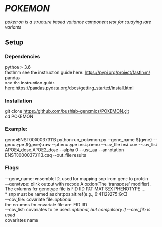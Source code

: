 # *POKEMON*
*pokemon is a structure based variance component test for studying rare variants*

## Setup
### Dependencies
python > 3.6  
fastlmm
  see the instruction guide here: https://pypi.org/project/fastlmm/
pandas  
  see the instruction guide here:https://pandas.pydata.org/docs/getting_started/install.html

### Installation
git clone https://github.com/bushlab-genomics/POKEMON.git  
cd POKEMON 

### Example:
gene=ENST00000373113
python run_pokemon.py --gene_name ${gene} --genotype ${gene}.raw --phenotype test.pheno --cov_file test.cov --cov_list APOE4_dose,APOE2_dose --alpha 0 --use_aa --annotation ENST00000373113.csq --out_file results

### Flags:
--gene_name: ensemble ID, used for mapping snp from gene to protein  
--genotype: plink output with recode A option(The 'transpose' modifier).    
    The columns for genotype file is FID IID PAT MAT SEX PHENOTYPE <snp1> ... <snp2>  
    * snp must be named as chr:pos:alt:ref(e.g., 6:41129275:G:C)  
--cov_file: covariate file. *optional*  
  the columns for covariate file are: FID IID <cov1> ... <cov2>  
--cov_list: covariates to be used. *optional, but compulsory if --cov_file is used*  
  covariates name    
